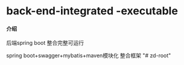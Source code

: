 # back-end-integrated -executable

#### 介绍
后端spring boot 整合完整可运行

spring boot+swagger+mybatis+maven模块化 整合框架
"# zd-root" 
